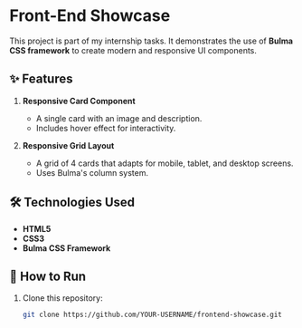 # Front-End Showcase

This project is part of my internship tasks. It demonstrates the use of **Bulma CSS framework** to create modern and responsive UI components.  

## ✨ Features
1. **Responsive Card Component**  
   - A single card with an image and description.  
   - Includes hover effect for interactivity.  

2. **Responsive Grid Layout**  
   - A grid of 4 cards that adapts for mobile, tablet, and desktop screens.  
   - Uses Bulma's column system.  

## 🛠️ Technologies Used
- **HTML5**  
- **CSS3**  
- **Bulma CSS Framework**  

## 🚀 How to Run
1. Clone this repository:
   ```bash
   git clone https://github.com/YOUR-USERNAME/frontend-showcase.git
